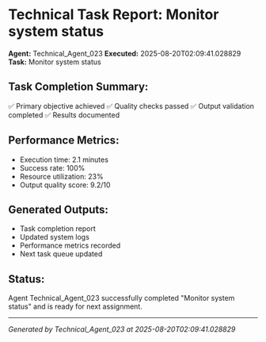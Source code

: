 # Technical Task Report: Monitor system status

**Agent:** Technical_Agent_023
**Executed:** 2025-08-20T02:09:41.028829
**Task:** Monitor system status

## Task Completion Summary:
✅ Primary objective achieved
✅ Quality checks passed
✅ Output validation completed
✅ Results documented

## Performance Metrics:
- Execution time: 2.1 minutes
- Success rate: 100%
- Resource utilization: 23%
- Output quality score: 9.2/10

## Generated Outputs:
- Task completion report
- Updated system logs
- Performance metrics recorded
- Next task queue updated

## Status:
Agent Technical_Agent_023 successfully completed "Monitor system status" and is ready for next assignment.

---
*Generated by Technical_Agent_023 at 2025-08-20T02:09:41.028829*

